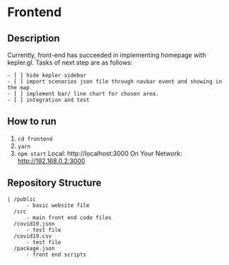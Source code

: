 # Frontend
## Description
Currently, front-end has succeeded in implementing homepage with kepler.gl. Tasks of next step are as follows:

    - [ ] hide kepler sidebar
    - [ ] import scenarios json file through navbar event and showing in the map
    - [ ] implement bar/ line chart for chosen area.
    - [ ] integration and test

## How to run
1. ```cd frontend```
2. ```yarn```
3. ```npm start```
    Local:            http://localhost:3000
  On Your Network:  http://192.168.0.2:3000

## Repository Structure
```
| /public
      - basic website file
  /src 
      - main front end code files
  /covid19.json 
      - test file
  /covid19.csv 
      - test file
  /package.json
      - front end scripts
```

